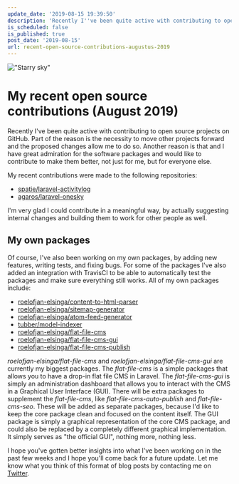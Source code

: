 ```yaml
---
update_date: '2019-08-15 19:39:50'
description: 'Recently I''ve been quite active with contributing to open source projects on GitHub. Find out which packages I''ve contributed to and which packages of my own I''ve been maintaining.'
is_scheduled: false
is_published: true
post_date: '2019-08-15'
url: recent-open-source-contributions-augustus-2019
---
```


!["Starry sky"](/images/articles/starry-sky.jpeg)
# My recent open source contributions (August 2019)
Recently I've been quite active with contributing to open source projects on GitHub. Part of the reason is the necessity to move other projects forward and the proposed changes allow me to do so. Another reason is that and I have great admiration for the software packages and would like to contribute to make them better, not just for me, but for everyone else.

My recent contributions were made to the following repositories:

- [spatie/laravel-activitylog](https://github.com/spatie/laravel-activitylog/pull/570)
- [agaros/laravel-onesky](https://github.com/ageras-com/laravel-onesky/pull/19)

I'm very glad I could contribute in a meaningful way, by actually suggesting internal changes and building them to work for other people as well. 

## My own packages
Of course, I've also been working on my own packages, by adding new features, writing tests, and fixing bugs. For some of the packages I've also added an integration with TravisCI to be able to automatically test the packages and make sure everything still works. All of my own packages include:

- [roelofjan-elsinga/content-to-html-parser](https://github.com/roelofjan-elsinga/content-to-html-parser)
- [roelofjan-elsinga/sitemap-generator](https://github.com/roelofjan-elsinga/sitemap-generator)
- [roelofjan-elsinga/atom-feed-generator](https://github.com/roelofjan-elsinga/atom-feed-generator)
- [tubber/model-indexer](https://github.com/roelofjan-elsinga/model-indexer)
- [roelofjan-elsinga/flat-file-cms](https://github.com/roelofjan-elsinga/flat-file-cms)
- [roelofjan-elsinga/flat-file-cms-gui](https://github.com/roelofjan-elsinga/flat-file-cms-gui)
- [roelofjan-elsinga/flat-file-cms-publish](https://github.com/roelofjan-elsinga/flat-file-cms-publish)

*roelofjan-elsinga/flat-file-cms* and *roelofjan-elsinga/flat-file-cms-gui* are currently my biggest packages. The *flat-file-cms* is a simple packages that allows you to have a drop-in flat file CMS in Laravel. The *flat-file-cms-gui* is simply an administration dashboard that allows you to interact with the CMS in a Graphical User Interface (GUI). There will be extra packages to supplement the *flat-file-cms*, like *flat-file-cms-auto-publish* and *flat-file-cms-seo*. These will be added as separate packages, because I'd like to keep the core package clean and focused on the content itself. The GUI package is simply a graphical representation of the core CMS package, and could also be replaced by a completely different graphical implementation. It simply serves as "the official GUI", nothing more, nothing less.

I hope you've gotten better insights into what I've been working on in the past few weeks and I hope you'll come back for a future update. Let me know what you think of this format of blog posts by contacting me on [Twitter](https://twitter.com/RJElsinga).